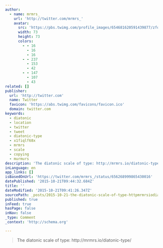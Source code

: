 ```yaml
---
author:
  - name: mrmrs_
    url: 'http://twitter.com/mrmrs_'
    avatar:
      src: 'https://pbs.twimg.com/profile_images/654681620591439877/zfqaFo2w_bigger.jpg'
      width: 73
      height: 73
      colors:
        - - 16
          - 16
          - 16
        - - 237
          - 153
          - 42
        - - 147
          - 107
          - 43
related: []
publisher:
  url: 'http://twitter.com'
  name: Twitter
  favicon: 'https://abs.twimg.com/favicons/favicon.ico'
  domain: twitter.com
keywords:
  - diatonic
  - location
  - twitter
  - tweet
  - diatonic-type
  - x1fiqlf68x
  - mrmrs
  - scale
  - copying
  - murmurs
description: 'The diatonic scale of type: http://mrmrs.io/diatonic-type/'
inLanguage: en
app_links: []
isBasedOnUrl: 'https://twitter.com/mrmrs_/status/656268999865430016'
datePublished: '2015-10-21T09:44:32.684Z'
title: ''
dateModified: '2015-10-21T09:41:26.347Z'
sourcePath: _posts/2015-10-21-the-diatonic-scale-of-type-httpmrmrsiodiatonic-type.md
published: true
inFeed: true
hasPage: false
inNav: false
_type: Comment
_context: 'http://schema.org'

---
```

> The diatonic scale of type&colon; http&colon;&sol;&sol;mrmrs&period;io&sol;diatonic-type&sol;